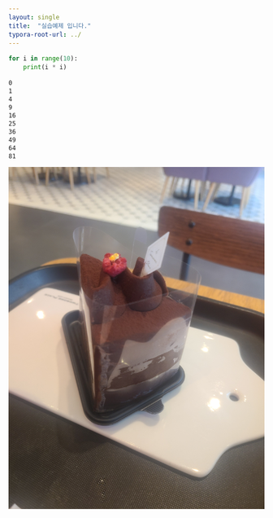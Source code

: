 ```yaml
---
layout: single
title:  "실습예제 입니다."
typora-root-url: ../
---
```



```python
for i in range(10):
    print(i * i)
```
    0
    1
    4
    9
    16
    25
    36
    49
    64
    81

 <img src="/images/2023-12-15-second.md/KakaoTalk_20231215_224329559.jpg" alt="KakaoTalk_20231215_224329559"  />


